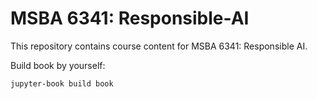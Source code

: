 # MSBA 6341: Responsible-AI

This repository contains course content for MSBA 6341: Responsible AI.

Build book by yourself:
```shell
jupyter-book build book
```
